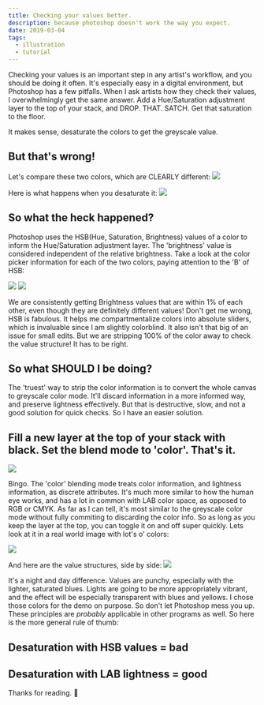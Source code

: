 ```yaml
---
title: Checking your values better.
description: because photoshop doesn't work the way you expect.
date: 2019-03-04
tags:
  - illustration
  - tutorial
---
```


Checking your values is an important step in any artist's workflow, and you should be doing it often. It's especially easy in a digital environment, but Photoshop has a few pitfalls. When I ask artists how they check their values, I overwhelmingly get the same answer. Add a Hue/Saturation adjustment layer to the top of your stack, and DROP. THAT. SATCH. Get that saturation to the floor.

It makes sense, desaturate the colors to get the greyscale value.

## But that's wrong!

Let's compare these two colors, which are CLEARLY different:
<img src="/img/blog/colorful.jpg"/>

Here is what happens when you desaturate it:
<img src="/img/blog/bad-value.jpg"/>

## So what the heck happened?

Photoshop uses the HSB(Hue, Saturation, Brightness) values of a color to inform the Hue/Saturation adjustment layer. The 'brightness' value is considered independent of the relative brightness. Take a look at the color picker information for each of the two colors, paying attention to the 'B' of HSB:

<img src="/img/blog/yellow.png"/>
<img src="/img/blog/yellow2.png"/>

We are consistently getting Brightness values that are within 1% of each other, even though they are definitely different values! Don't get me wrong, HSB is fabulous. It helps me compartmentalize colors into absolute sliders, which is invaluable since I am slightly colorblind. It also isn't that big of an issue for small edits. But we are stripping 100% of the color away to check the value structure! It has to be right.

## So what SHOULD I be doing?

The 'truest' way to strip the color information is to convert the whole canvas to greyscale color mode. It'll discard information in a more informed way, and preserve lightness effectively. But that is destructive, slow, and not a good solution for quick checks. So I have an easier solution.

## Fill a new layer at the top of your stack with black. Set the blend mode to 'color'. That's it.

<img src="/img/blog/good-value.jpg"/>

Bingo. The 'color' blending mode treats color information, and lightness information, as discrete attributes. It's much more similar to how the human eye works, and has a lot in common with LAB color space, as opposed to RGB or CMYK. As far as I can tell, it's most similar to the greyscale color mode without fully commiting to discarding the color info. So as long as you keep the layer at the top, you can toggle it on and off super quickly. Lets look at it in a real world image with lot's o' colors:

<img src="/img/blog/loish.jpg"/>

And here are the value structures, side by side:
<img src="/img/blog/loishcomp.jpg"/>

It's a night and day difference. Values are punchy, especially with the lighter, saturated blues. Lights are going to be more appropriately vibrant, and the effect will be especially transparent with blues and yellows. I chose those colors for the demo on purpose. So don't let Photoshop mess you up. These principles are _probably_ applicable in other programs as well. So here is the more general rule of thumb:

## Desaturation with HSB values = bad

## Desaturation with LAB lightness = good

Thanks for reading. 🥰

